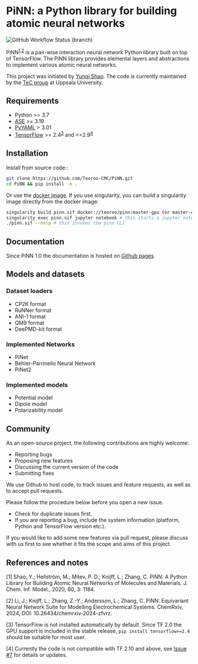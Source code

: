 # PiNN: a Python library for building atomic neural networks

![GitHub Workflow Status (branch)](https://img.shields.io/github/actions/workflow/status/Teoroo-CMC/PiNN/build_and_test.yml?branch=master&label=build&style=flat-square)

PiNN<sup>[1](#fn1),[2](#fn2)</sup> is a pair-wise interaction neural network Python library built on top of TensorFlow. The PiNN library provides elemental layers and abstractions to implement various atomic neural networks.

This project was initiated by [Yunqi Shao][yqshao]. The code is currently maintained by the [TeC group][tec] at Uppsala University.

[yqshao]:https://github.com/yqshao
[tec]:https://tec-group.github.io/

## Requirements

- Python >= 3.7
- [ASE](https://wiki.fysik.dtu.dk/ase/) >= 3.19
- [PyYAML](https://pyyaml.org/) > 3.01
- [TensorFlow](https://www.tensorflow.org/install) >= 2.4<sup>[3](#fn3)</sup> and <=2.9<sup>[4](#fn4)</sup>

## Installation

Install from source code::

``` sh
git clone https://github.com/Teoroo-CMC/PiNN.git 
cd PiNN && pip install -e .
```

Or use the [docker
image](https://cloud.docker.com/repository/docker/teoroo/pinn/tags). If you use
singularity, you can build a singularity image directly from the docker image:

``` sh
singularity build pinn.sif docker://teoroo/pinn:master-gpu (or master-cpu)
singularity exec pinn.sif jupyter notebook # this starts a jupyter notebook server
./pinn.sif --help # this invokes the pinn CLI
```

## Documentation

Since PiNN 1.0 the documentation is hosted on [Github pages](https://teoroo-cmc.github.io/PiNN/)

## Models and datasets

### Dataset loaders

- CP2K format
- RuNNer format
- ANI-1 format
- QM9 format
- DeePMD-kit format

### Implemented Networks

- PiNet
- Behler-Parrinello Neural Network
- PiNet2

### Implemented models

- Potential model
- Dipole model
- Polarizability model

## Community

As an open-source project, the following contributions are highly welcome:

- Reporting bugs
- Proposing new features
- Discussing the current version of the code
- Submitting fixes

We use Github to host code, to track issues and feature requests, as well
as to accept pull requests. 

Please follow the procedure below before you open a new issue.

- Check for duplicate issues first.
- If you are reporting a bug, include the system information
  (platform, Python and TensorFlow version etc.).

If you would like to add some new features via pull request, please
discuss with us first to see whether it fits the scope and aims of this project.

## References and notes

<a name="fn1">[1]</a> Shao, Y.; Hellström, M.; Mitev, P. D.; Knijff, L.; Zhang,
C. PiNN: A Python Library for Building Atomic Neural Networks of Molecules and
Materials. J. Chem. Inf. Model., 2020, 60, 3: 1184. 

<a name="fn2">[2]</a> Li, J.; Knijff, L.; Zhang, Z.-Y.; Andersson, L.; Zhang,
C. PiNN: Equivariant Neural Network Suite for Modelling Electrochemical Systems. ChemRxiv, 2024, DOI: 10.26434/chemrxiv-2024-zfvrz.

<a name="fn3">[3]</a> TensorFlow is not installed automatically by default.
Since TF 2.0 the GPU support is included in the stable release, ``pip install
tensorflow>=2.4`` should be suitable for most user. 

<a name="fn4">[4]</a> Currently the code is not compatible with TF 2.10 and above,
see [Issue #7](https://github.com/Teoroo-CMC/PiNN/issues/7) for details or updates.
